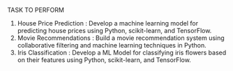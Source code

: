 TASK TO PERFORM
1. House Price Prediction :
Develop a machine learning model for
predicting house prices using Python,
scikit-learn, and TensorFlow.
2. Movie Recommendations :
Build a movie recommendation system
using collaborative filtering and machine
learning techniques in Python.
3. Iris Classification :
Develop a ML Model for classifying iris
flowers based on their features using
Python, scikit-learn, and TensorFlow.

